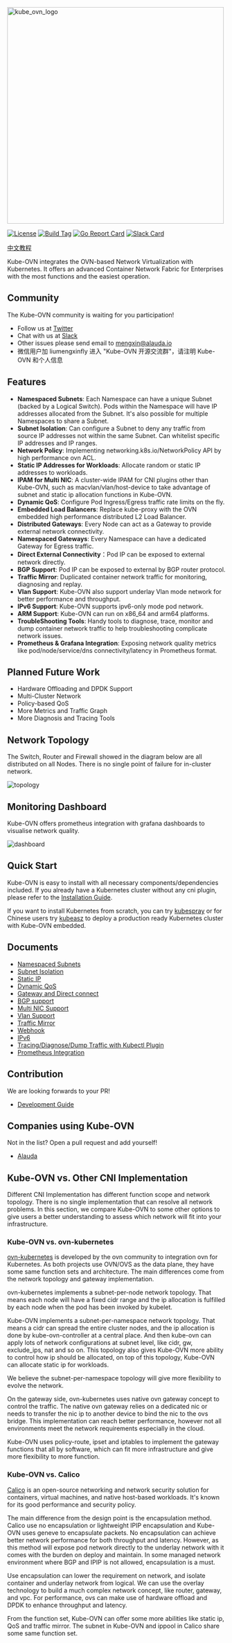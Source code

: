 <img src="docs/logo-horizontal.svg" alt="kube_ovn_logo" width="500"/>

[![License](https://img.shields.io/badge/License-Apache%202.0-blue.svg)](https://github.com/alauda/kube-ovn/blob/master/LICENSE)
[![Build Tag](https://img.shields.io/github/tag/alauda/kube-ovn.svg)](https://github.com/alauda/kube-ovn/releases)
[![Go Report Card](https://goreportcard.com/badge/github.com/alauda/kube-ovn)](https://goreportcard.com/report/github.com/alauda/kube-ovn)
[![Slack Card](https://kube-ovn-slackin.herokuapp.com/badge.svg)](https://kube-ovn-slackin.herokuapp.com)

[中文教程](https://github.com/alauda/kube-ovn/wiki)

Kube-OVN integrates the OVN-based Network Virtualization with Kubernetes. It offers an advanced Container Network Fabric for Enterprises with the most functions and the easiest operation.

## Community
The Kube-OVN community is waiting for you participation!
- Follow us at [Twitter](https://twitter.com/KubeOvn)
- Chat with us at [Slack](https://kube-ovn-slackin.herokuapp.com/)
- Other issues please send email to [mengxin@alauda.io](mailto:mengxin@alauda.io)
- 微信用户加 liumengxinfly 进入 "Kube-OVN 开源交流群"，请注明 Kube-OVN 和个人信息

## Features
- **Namespaced Subnets**: Each Namespace can have a unique Subnet (backed by a Logical Switch). Pods within the Namespace will have IP addresses allocated from the Subnet. It's also possible for multiple Namespaces to share a Subnet.
- **Subnet Isolation**: Can configure a Subnet to deny any traffic from source IP addresses not within the same Subnet. Can whitelist specific IP addresses and IP ranges.
- **Network Policy**: Implementing networking.k8s.io/NetworkPolicy API by high performance ovn ACL.
- **Static IP Addresses for Workloads**: Allocate random or static IP addresses to workloads.
- **IPAM for Multi NIC**: A cluster-wide IPAM for CNI plugins other than Kube-OVN, such as macvlan/vlan/host-device to take advantage of subnet and static ip allocation functions in Kube-OVN.
- **Dynamic QoS**: Configure Pod Ingress/Egress traffic rate limits on the fly.
- **Embedded Load Balancers**: Replace kube-proxy with the OVN embedded high performance distributed L2 Load Balancer.
- **Distributed Gateways**: Every Node can act as a Gateway to provide external network connectivity.
- **Namespaced Gateways**: Every Namespace can have a dedicated Gateway for Egress traffic.
- **Direct External Connectivity**：Pod IP can be exposed to external network directly.
- **BGP Support**: Pod IP can be exposed to external by BGP router protocol.
- **Traffic Mirror**: Duplicated container network traffic for monitoring, diagnosing and replay.
- **Vlan Support**: Kube-OVN also support underlay Vlan mode network for better performance and throughput.
- **IPv6 Support**: Kube-OVN supports ipv6-only mode pod network.
- **ARM Support**: Kube-OVN can run on x86_64 and arm64 platforms.
- **TroubleShooting Tools**: Handy tools to diagnose, trace, monitor and dump container network traffic to help troubleshooting complicate network issues.
- **Prometheus & Grafana Integration**: Exposing network quality metrics like pod/node/service/dns connectivity/latency in Prometheus format.

## Planned Future Work
- Hardware Offloading and DPDK Support
- Multi-Cluster Network
- Policy-based QoS
- More Metrics and Traffic Graph
- More Diagnosis and Tracing Tools

## Network Topology

The Switch, Router and Firewall showed in the diagram below are all distributed on all Nodes. There is no single point of failure for in-cluster network.

![topology](docs/ovn-network-topology.png "kube-ovn network topology")

## Monitoring Dashboard

Kube-OVN offers prometheus integration with grafana dashboards to visualise network quality.

![dashboard](docs/pinger-grafana.png)

## Quick Start
Kube-OVN is easy to install with all necessary components/dependencies included. If you already have a Kubernetes cluster without any cni plugin, please refer to the [Installation Guide](docs/install.md).

If you want to install Kubernetes from scratch, you can try [kubespray](https://github.com/kubernetes-sigs/kubespray/blob/master/docs/kube-ovn.md) or for Chinese users try [kubeasz](https://github.com/easzlab/kubeasz/blob/master/docs/setup/network-plugin/kube-ovn.md) to deploy a production ready Kubernetes cluster with Kube-OVN embedded.

## Documents
- [Namespaced Subnets](docs/subnet.md)
- [Subnet Isolation](docs/subnet.md#isolation)
- [Static IP](docs/static-ip.md)
- [Dynamic QoS](docs/qos.md)
- [Gateway and Direct connect](docs/subnet.md#gateway)
- [BGP support](docs/bgp.md)
- [Multi NIC Support](docs/multi-nic.md)
- [Vlan Support](docs/vlan.md)
- [Traffic Mirror](docs/mirror.md)
- [Webhook](docs/webhook.md)
- [IPv6](docs/ipv6.md)
- [Tracing/Diagnose/Dump Traffic with Kubectl Plugin](docs/kubectl-plugin.md)
- [Prometheus Integration](docs/prometheus.md)

## Contribution
We are looking forwards to your PR!

- [Development Guide](docs/development.md)

## Companies using Kube-OVN

Not in the list? Open a pull request and add yourself!

- [Alauda](http://www.alauda.cn/)

## Kube-OVN vs. Other CNI Implementation

Different CNI Implementation has different function scope and network topology. There is no single implementation that can resolve all network problems. In this section, we compare Kube-OVN
to some other options to give users a better understanding to assess which network will fit into your infrastructure.

### Kube-OVN vs. ovn-kubernetes

[ovn-kubernetes](https://github.com/ovn-org/ovn-kubernetes) is developed by the ovn community to integration ovn for Kubernetes. As both projects use OVN/OVS as the data plane, they have some same function sets and architecture. The main differences come from the network topology and gateway implementation.

ovn-kubernetes implements a subnet-per-node network topology. 
That means each node will have a fixed cidr range and the ip allocation is fulfilled by each node when the pod has been invoked by kubelet. 

Kube-OVN implements a subnet-per-namespace network topology.
That means a cidr can spread the entire cluster nodes, and the ip allocation is done by kube-ovn-controller at a central place. And then kube-ovn can apply lots of network configurations at subnet level, like cidr, gw, exclude_ips, nat and so on. This topology also gives Kube-OVN more ability to control how ip should be allocated, on top of this topology, Kube-OVN can allocate static ip for workloads.

We believe the subnet-per-namespace topology will give more flexibility to evolve the network.

On the gateway side, ovn-kubernetes uses native ovn gateway concept to control the traffic. The native ovn gateway relies on a dedicated nic or needs to transfer the nic ip to another device to bind the nic to the ovs bridge. This implementation can reach better performance, however not all environments meet the network requirements especially in the cloud. 

Kube-OVN uses policy-route, ipset and iptables to implement the gateway functions that all by software, which can fit more infrastructure and give more flexibility to more function.

### Kube-OVN vs. Calico

[Calico](https://www.projectcalico.org/) is an open-source networking and network security solution for containers, virtual machines, and native host-based workloads. It's known for its good performance and security policy.

The main difference from the design point is the encapsulation method. Calico use no encapsulation or lightweight IPIP encapsulation and Kube-OVN uses geneve to encapsulate packets. No encapsulation can achieve better network performance for both throughput and latency. However, as this method will expose pod network directly to the underlay network with it comes with the burden on deploy and maintain. In some managed network environment where BGP and IPIP is not allowed, encapsulation is a must.

Use encapsulation can lower the requirement on network, and isolate container and underlay network from logical. We can use the overlay technology to build a much complex network concept, like router, gateway, and vpc. For performance, ovs can make use of hardware offload and DPDK to enhance throughput and latency.

From the function set, Kube-OVN can offer some more abilities like static ip, QoS and traffic mirror. The subnet in Kube-OVN and ippool in Calico share some same function set.
